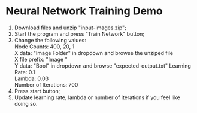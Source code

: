 # Neural Network Training Demo
1. Download files and unzip "input-images.zip";  
2. Start the program and press "Train Network" button;  
3. Change the following values:  
  Node Counts: 400, 20, 1  
  X data: "Image Folder" in dropdown and browse the unziped file  
  X file prefix: "Image "  
  Y data: "Bool" in dropdown and browse "expected-output.txt" 
  Learning Rate: 0.1  
  Lambda: 0.03   
  Number of Iterations: 700   
4. Press start button;  
5. Update learning rate, lambda or number of iterations if you feel like doing so.
